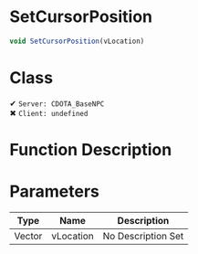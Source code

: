 # SetCursorPosition
```js
void SetCursorPosition(vLocation)
```
# Class
✔ `Server: CDOTA_BaseNPC`  
✖ `Client: undefined`  

# Function Description

# Parameters
Type|Name|Description
--|--|--
Vector|vLocation|No Description Set

